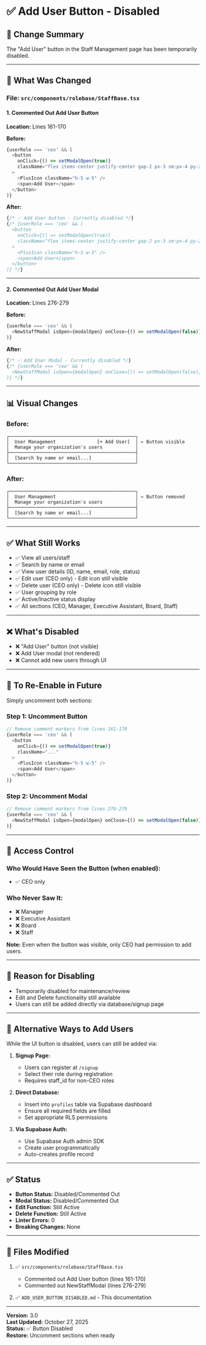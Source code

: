 # ✅ Add User Button - Disabled

## 📝 Change Summary

The "Add User" button in the Staff Management page has been temporarily disabled.

---

## 🔧 What Was Changed

### File: `src/components/rolebase/StaffBase.tsx`

#### 1. **Commented Out Add User Button**

**Location:** Lines 161-170

**Before:**
```typescript
{userRole === 'ceo' && (
  <button
    onClick={() => setModalOpen(true)}
    className="flex items-center justify-center gap-2 px-3 sm:px-4 py-2 text-sm sm:text-base bg-primary text-primary-foreground rounded-lg hover:bg-primary/90 transition w-full sm:w-auto"
  >
    <PlusIcon className="h-5 w-5" />
    <span>Add User</span>
  </button>
)}
```

**After:**
```typescript
{/* ✅ Add User button - Currently disabled */}
{/* {userRole === 'ceo' && (
  <button
    onClick={() => setModalOpen(true)}
    className="flex items-center justify-center gap-2 px-3 sm:px-4 py-2 text-sm sm:text-base bg-primary text-primary-foreground rounded-lg hover:bg-primary/90 transition w-full sm:w-auto"
  >
    <PlusIcon className="h-5 w-5" />
    <span>Add User</span>
  </button>
)} */}
```

---

#### 2. **Commented Out Add User Modal**

**Location:** Lines 276-279

**Before:**
```typescript
{userRole === 'ceo' && (
  <NewStaffModal isOpen={modalOpen} onClose={() => setModalOpen(false)} />
)}
```

**After:**
```typescript
{/* ✅ Add User Modal - Currently disabled */}
{/* {userRole === 'ceo' && (
  <NewStaffModal isOpen={modalOpen} onClose={() => setModalOpen(false)} />
)} */}
```

---

## 📊 Visual Changes

### Before:
```
┌──────────────────────────────────────────────┐
│  User Management               [+ Add User]  │ ← Button visible
│  Manage your organization's users            │
├──────────────────────────────────────────────┤
│  [Search by name or email...]                │
└──────────────────────────────────────────────┘
```

### After:
```
┌──────────────────────────────────────────────┐
│  User Management                             │ ← Button removed
│  Manage your organization's users            │
├──────────────────────────────────────────────┤
│  [Search by name or email...]                │
└──────────────────────────────────────────────┘
```

---

## ✅ What Still Works

- ✅ View all users/staff
- ✅ Search by name or email
- ✅ View user details (ID, name, email, role, status)
- ✅ Edit user (CEO only) - Edit icon still visible
- ✅ Delete user (CEO only) - Delete icon still visible
- ✅ User grouping by role
- ✅ Active/Inactive status display
- ✅ All sections (CEO, Manager, Executive Assistant, Board, Staff)

---

## ❌ What's Disabled

- ❌ "Add User" button (not visible)
- ❌ Add User modal (not rendered)
- ❌ Cannot add new users through UI

---

## 🔄 To Re-Enable in Future

Simply uncomment both sections:

### Step 1: Uncomment Button
```typescript
// Remove comment markers from lines 161-170
{userRole === 'ceo' && (
  <button
    onClick={() => setModalOpen(true)}
    className="..."
  >
    <PlusIcon className="h-5 w-5" />
    <span>Add User</span>
  </button>
)}
```

### Step 2: Uncomment Modal
```typescript
// Remove comment markers from lines 276-279
{userRole === 'ceo' && (
  <NewStaffModal isOpen={modalOpen} onClose={() => setModalOpen(false)} />
)}
```

---

## 📱 Access Control

### Who Would Have Seen the Button (when enabled):
- ✅ CEO only

### Who Never Saw It:
- ❌ Manager
- ❌ Executive Assistant
- ❌ Board
- ❌ Staff

**Note:** Even when the button was visible, only CEO had permission to add users.

---

## 🎯 Reason for Disabling

- Temporarily disabled for maintenance/review
- Edit and Delete functionality still available
- Users can still be added directly via database/signup page

---

## 🚀 Alternative Ways to Add Users

While the UI button is disabled, users can still be added via:

1. **Signup Page:**
   - Users can register at `/signup`
   - Select their role during registration
   - Requires staff_id for non-CEO roles

2. **Direct Database:**
   - Insert into `profiles` table via Supabase dashboard
   - Ensure all required fields are filled
   - Set appropriate RLS permissions

3. **Via Supabase Auth:**
   - Use Supabase Auth admin SDK
   - Create user programmatically
   - Auto-creates profile record

---

## ✅ Status

- **Button Status:** Disabled/Commented Out
- **Modal Status:** Disabled/Commented Out
- **Edit Function:** Still Active
- **Delete Function:** Still Active
- **Linter Errors:** 0
- **Breaking Changes:** None

---

## 📝 Files Modified

1. ✅ `src/components/rolebase/StaffBase.tsx`
   - Commented out Add User button (lines 161-170)
   - Commented out NewStaffModal (lines 276-279)

2. ✅ `ADD_USER_BUTTON_DISABLED.md` - This documentation

---

**Version:** 3.0  
**Last Updated:** October 27, 2025  
**Status:** ✅ Button Disabled  
**Restore:** Uncomment sections when ready


